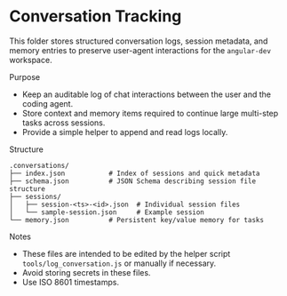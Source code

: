 # Conversation Tracking

This folder stores structured conversation logs, session metadata, and memory entries to preserve user-agent interactions for the `angular-dev` workspace.

Purpose
- Keep an auditable log of chat interactions between the user and the coding agent.
- Store context and memory items required to continue large multi-step tasks across sessions.
- Provide a simple helper to append and read logs locally.

Structure
```
.conversations/
├── index.json           # Index of sessions and quick metadata
├── schema.json          # JSON Schema describing session file structure
├── sessions/
│   ├── session-<ts>-<id>.json  # Individual session files
│   └── sample-session.json     # Example session
└── memory.json          # Persistent key/value memory for tasks
```

Notes
- These files are intended to be edited by the helper script `tools/log_conversation.js` or manually if necessary.
- Avoid storing secrets in these files.
- Use ISO 8601 timestamps.

```